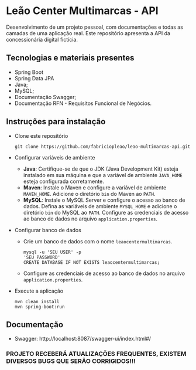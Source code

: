 # Leão Center Multimarcas - API
Desenvolvimento de um projeto pessoal, com documentações e todas as camadas de uma aplicação real. Este repositório apresenta a API da concessionária digital fictícia.

## Tecnologias e materiais presentes
 - Spring Boot
 - Spring Data JPA
 - Java;
 - MySQL;
 - Documentação Swagger;
 - Documentação RFN - Requisitos Funcional de Negócios.

## Instruções para instalação
 - Clone este repositório
   
       git clone https://github.com/fabriciopleao/leao-multimarcas-api.git
 
 - Configurar variáveis de ambiente
   - **Java**: Certifique-se de que o JDK (Java Development Kit) esteja instalado em sua máquina e que a variável de ambiente `JAVA_HOME` esteja configurada corretamente.
   - **Maven**: Instale o Maven e configure a variável de ambiente `MAVEN_HOME`. Adicione o diretório `bin` do Maven ao `PATH`.
   - **MySQL**: Instale o MySQL Server e configure o acesso ao banco de dados. Defina as variáveis de ambiente `MYSQL_HOME` e adicione o diretório `bin` do MySQL ao `PATH`. Configure as credenciais de acesso ao banco de dados no arquivo `application.properties`.
 - Configurar banco de dados
   - Crie um banco de dados com o nome `leaocentermultimarcas`.

         mysql -u 'SEU USER' -p
         'SEU PASSWORD'
         CREATE DATABASE IF NOT EXISTS leaocentermultimarcas;
     
   - Configure as credenciais de acesso ao banco de dados no arquivo `application.properties`.
  - Execute a aplicação

        mvn clean install
        mvn spring-boot:run

## Documentação
  - Swagger: http://localhost:8087/swagger-ui/index.html#/
    
### PROJETO RECEBERÁ ATUALIZAÇÕES FREQUENTES, EXISTEM DIVERSOS BUGS QUE SERÃO CORRIGIDOS!!!
